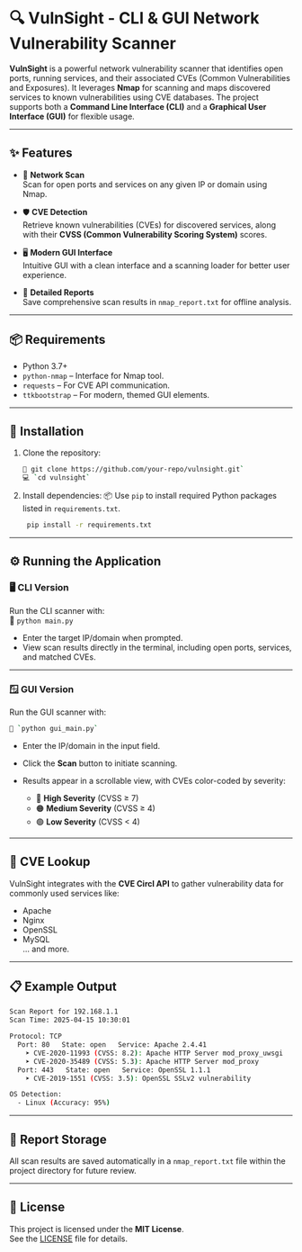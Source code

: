 # 🔍 VulnSight - CLI & GUI Network Vulnerability Scanner

**VulnSight** is a powerful network vulnerability scanner that identifies open ports, running services, and their associated CVEs (Common Vulnerabilities and Exposures). It leverages **Nmap** for scanning and maps discovered services to known vulnerabilities using CVE databases. The project supports both a **Command Line Interface (CLI)** and a **Graphical User Interface (GUI)** for flexible usage.

---

## ✨ Features

- 🔌 **Network Scan**  
  Scan for open ports and services on any given IP or domain using Nmap.

- 🛡️ **CVE Detection**  
  Retrieve known vulnerabilities (CVEs) for discovered services, along with their **CVSS (Common Vulnerability Scoring System)** scores.

- 🖥️ **Modern GUI Interface**  
  Intuitive GUI with a clean interface and a scanning loader for better user experience.

- 🧾 **Detailed Reports**  
  Save comprehensive scan results in `nmap_report.txt` for offline analysis.

---

## 📦 Requirements

- Python 3.7+
- `python-nmap` – Interface for Nmap tool.
- `requests` – For CVE API communication.
- `ttkbootstrap` – For modern, themed GUI elements.

---

## 🚀 Installation

1. Clone the repository:
   ```bash 
   📂 git clone https://github.com/your-repo/vulnsight.git`  
   💻 `cd vulnsight`
   ```

3. Install dependencies:
   📦 Use `pip` to install required Python packages listed in `requirements.txt`.
   ```bash
    pip install -r requirements.txt
   ```

---

## ⚙️ Running the Application

### 🖥️ CLI Version
Run the CLI scanner with:  
📌 `python main.py`  
- Enter the target IP/domain when prompted.
- View scan results directly in the terminal, including open ports, services, and matched CVEs.

---

### 🪟 GUI Version
Run the GUI scanner with:  
```bash 
📌 `python gui_main.py`
```
  
- Enter the IP/domain in the input field.
- Click the **Scan** button to initiate scanning.
- Results appear in a scrollable view, with CVEs color-coded by severity:

  - 🔴 **High Severity** (CVSS ≥ 7)  
  - 🟠 **Medium Severity** (CVSS ≥ 4)  
  - 🟢 **Low Severity** (CVSS < 4)

---

## 🧠 CVE Lookup

VulnSight integrates with the **CVE Circl API** to gather vulnerability data for commonly used services like:

- Apache
- Nginx
- OpenSSL
- MySQL  
... and more.

---

## 📋 Example Output

```bash
Scan Report for 192.168.1.1
Scan Time: 2025-04-15 10:30:01

Protocol: TCP
  Port: 80   State: open   Service: Apache 2.4.41
    ➤ CVE-2020-11993 (CVSS: 8.2): Apache HTTP Server mod_proxy_uwsgi
    ➤ CVE-2020-35489 (CVSS: 5.3): Apache HTTP Server mod_proxy
  Port: 443   State: open   Service: OpenSSL 1.1.1
    ➤ CVE-2019-1551 (CVSS: 3.5): OpenSSL SSLv2 vulnerability

OS Detection:
  - Linux (Accuracy: 95%)
```

---

## 💾 Report Storage

All scan results are saved automatically in a `nmap_report.txt` file within the project directory for future review.

---

## 📝 License

This project is licensed under the **MIT License**.  
See the [LICENSE](./LICENSE) file for details.
